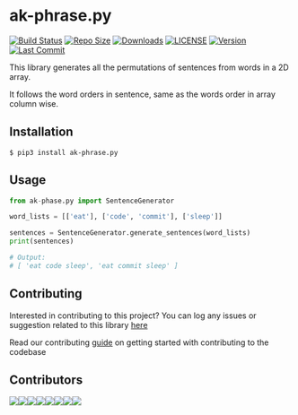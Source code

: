 # ak-phrase.py

[![Build Status](https://api.travis-ci.com/arshadkazmi42/ak-phrase.py.svg?branch=master)](https://api.travis-ci.com/arshadkazmi42/ak-phrase.py)
[![Repo Size](https://img.shields.io/github/languages/code-size/arshadkazmi42/ak-phrase.py.svg)](https://github.com/arshadkazmi42/ak-phrase.py)
[![Downloads](https://img.shields.io/pypi/dm/ak-phrase.py.svg)](https://pypi.org/project/ak-phrase.py/)
[![LICENSE](https://img.shields.io/pypi/l/ak-phrase.py.svg)](https://pypi.org/project/ak-phrase.py/)
[![Version](https://img.shields.io/pypi/v/ak-phrase.py.svg)](https://pypi.org/project/ak-phrase.py/)
[![Last Commit](https://img.shields.io/github/last-commit/arshadkazmi42/ak-phrase.py.svg)](https://github.com/arshadkazmi42/ak-phrase.py)

This library generates all the permutations of sentences from words in a 2D array.

It follows the word orders in sentence, same as the words order in array column wise.

## Installation

```
$ pip3 install ak-phrase.py
```

## Usage

```python
from ak-phase.py import SentenceGenerator

word_lists = [['eat'], ['code', 'commit'], ['sleep']]

sentences = SentenceGenerator.generate_sentences(word_lists)
print(sentences)

# Output:
# [ 'eat code sleep', 'eat commit sleep' ]
```

## Contributing

Interested in contributing to this project?
You can log any issues or suggestion related to this library [here](https://github.com/arshadkazmi42/ak-phrase.py/issues/new)

Read our contributing [guide](https://github.com/arshadkazmi42/ak-phrase.py/blob/master/CONTRIBUTING.md) on getting started with contributing to the codebase

## Contributors

[![](https://sourcerer.io/fame/arshadkazmi42/arshadkazmi42/ak-phrase.py/images/0)](https://sourcerer.io/fame/arshadkazmi42/arshadkazmi42/ak-phrase.py/links/0)[![](https://sourcerer.io/fame/arshadkazmi42/arshadkazmi42/ak-phrase.py/images/1)](https://sourcerer.io/fame/arshadkazmi42/arshadkazmi42/ak-phrase.py/links/1)[![](https://sourcerer.io/fame/arshadkazmi42/arshadkazmi42/ak-phrase.py/images/2)](https://sourcerer.io/fame/arshadkazmi42/arshadkazmi42/ak-phrase.py/links/2)[![](https://sourcerer.io/fame/arshadkazmi42/arshadkazmi42/ak-phrase.py/images/3)](https://sourcerer.io/fame/arshadkazmi42/arshadkazmi42/ak-phrase.py/links/3)[![](https://sourcerer.io/fame/arshadkazmi42/arshadkazmi42/ak-phrase.py/images/4)](https://sourcerer.io/fame/arshadkazmi42/arshadkazmi42/ak-phrase.py/links/4)[![](https://sourcerer.io/fame/arshadkazmi42/arshadkazmi42/ak-phrase.py/images/5)](https://sourcerer.io/fame/arshadkazmi42/arshadkazmi42/ak-phrase.py/links/5)[![](https://sourcerer.io/fame/arshadkazmi42/arshadkazmi42/ak-phrase.py/images/6)](https://sourcerer.io/fame/arshadkazmi42/arshadkazmi42/ak-phrase.py/links/6)[![](https://sourcerer.io/fame/arshadkazmi42/arshadkazmi42/ak-phrase.py/images/7)](https://sourcerer.io/fame/arshadkazmi42/arshadkazmi42/ak-phrase.py/links/7)